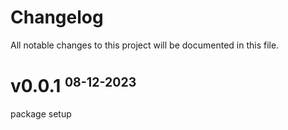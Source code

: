 # Changelog

All notable changes to this project will be documented in this file.

# v0.0.1 <small><sup>08-12-2023</sup></small>

package setup

